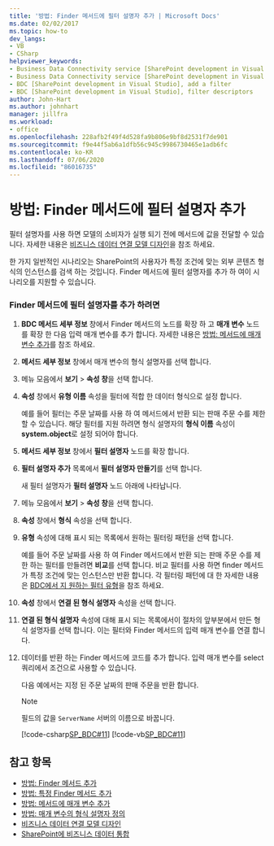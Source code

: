 ```yaml
---
title: '방법: Finder 메서드에 필터 설명자 추가 | Microsoft Docs'
ms.date: 02/02/2017
ms.topic: how-to
dev_langs:
- VB
- CSharp
helpviewer_keywords:
- Business Data Connectivity service [SharePoint development in Visual Studio], filter descriptors
- Business Data Connectivity service [SharePoint development in Visual Studio], add a filter
- BDC [SharePoint development in Visual Studio], add a filter
- BDC [SharePoint development in Visual Studio], filter descriptors
author: John-Hart
ms.author: johnhart
manager: jillfra
ms.workload:
- office
ms.openlocfilehash: 228afb2f49f4d528fa9b806e9bf8d2531f7de901
ms.sourcegitcommit: f9e44f5ab6a1dfb56c945c9986730465e1adb6fc
ms.contentlocale: ko-KR
ms.lasthandoff: 07/06/2020
ms.locfileid: "86016735"
---
```

# <a name="how-to-add-a-filter-descriptor-to-a-finder-method"></a>방법: Finder 메서드에 필터 설명자 추가
  필터 설명자를 사용 하면 모델의 소비자가 실행 되기 전에 메서드에 값을 전달할 수 있습니다. 자세한 내용은 [비즈니스 데이터 연결 모델 디자인](../sharepoint/designing-a-business-data-connectivity-model.md)을 참조 하세요.

 한 가지 일반적인 시나리오는 SharePoint의 사용자가 특정 조건에 맞는 외부 콘텐츠 형식의 인스턴스를 검색 하는 것입니다. Finder 메서드에 필터 설명자를 추가 하 여이 시나리오를 지원할 수 있습니다.

### <a name="to-add-a-filter-descriptor-to-a-finder-method"></a>Finder 메서드에 필터 설명자를 추가 하려면

1. **BDC 메서드 세부 정보** 창에서 Finder 메서드의 노드를 확장 하 고 **매개 변수** 노드를 확장 한 다음 입력 매개 변수를 추가 합니다. 자세한 내용은 [방법: 메서드에 매개 변수 추가](../sharepoint/how-to-add-a-parameter-to-a-method.md)를 참조 하세요.

2. **메서드 세부 정보** 창에서 매개 변수의 형식 설명자를 선택 합니다.

3. 메뉴 모음에서 **보기**  >  **속성 창**을 선택 합니다.

4. **속성** 창에서 **유형 이름** 속성을 필터에 적합 한 데이터 형식으로 설정 합니다.

     예를 들어 필터는 주문 날짜를 사용 하 여 메서드에서 반환 되는 판매 주문 수를 제한할 수 있습니다. 해당 필터를 지원 하려면 형식 설명자의 **형식 이름** 속성이 **system.object**로 설정 되어야 합니다.

5. **메서드 세부 정보** 창에서 **필터 설명자** 노드를 확장 합니다.

6. **필터 설명자 추가** 목록에서 **필터 설명자 만들기**를 선택 합니다.

     새 필터 설명자가 **필터 설명자** 노드 아래에 나타납니다.

7. 메뉴 모음에서 **보기**  >  **속성 창**을 선택 합니다.

8. **속성** 창에서 **형식** 속성을 선택 합니다.

9. **유형** 속성에 대해 표시 되는 목록에서 원하는 필터링 패턴을 선택 합니다.

     예를 들어 주문 날짜를 사용 하 여 Finder 메서드에서 반환 되는 판매 주문 수를 제한 하는 필터를 만들려면 **비교**를 선택 합니다. 비교 필터를 사용 하면 finder 메서드가 특정 조건에 맞는 인스턴스만 반환 합니다. 각 필터링 패턴에 대 한 자세한 내용은 [BDC에서 지 원하는 필터 유형](/previous-versions/office/developer/sharepoint-2010/ee556392(v=office.14))을 참조 하세요.

10. **속성** 창에서 **연결 된 형식 설명자** 속성을 선택 합니다.

11. **연결 된 형식 설명자** 속성에 대해 표시 되는 목록에서이 절차의 앞부분에서 만든 형식 설명자를 선택 합니다. 이는 필터와 Finder 메서드의 입력 매개 변수를 연결 합니다.

12. 데이터를 반환 하는 Finder 메서드에 코드를 추가 합니다. 입력 매개 변수를 select 쿼리에서 조건으로 사용할 수 있습니다.

     다음 예에서는 지정 된 주문 날짜의 판매 주문을 반환 합니다.

    > [!NOTE]
    > 필드의 값을 `ServerName` 서버의 이름으로 바꿉니다.

     [!code-csharp[SP_BDC#11](../sharepoint/codesnippet/CSharp/SP_BDC/bdcmodel1/salesorderservice.cs#11)]
     [!code-vb[SP_BDC#11](../sharepoint/codesnippet/VisualBasic/sp_bdc/bdcmodel1/salesorderservice.vb#11)]

## <a name="see-also"></a>참고 항목
- [방법: Finder 메서드 추가](../sharepoint/how-to-add-a-finder-method.md)
- [방법: 특정 Finder 메서드 추가](../sharepoint/how-to-add-a-specific-finder-method.md)
- [방법: 메서드에 매개 변수 추가](../sharepoint/how-to-add-a-parameter-to-a-method.md)
- [방법: 매개 변수의 형식 설명자 정의](../sharepoint/how-to-define-the-type-descriptor-of-a-parameter.md)
- [비즈니스 데이터 연결 모델 디자인](../sharepoint/designing-a-business-data-connectivity-model.md)
- [SharePoint에 비즈니스 데이터 통합](../sharepoint/integrating-business-data-into-sharepoint.md)
